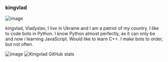 ### kingvlad

![image](https://user-images.githubusercontent.com/99832659/217799048-df889e35-8e95-4a47-b15a-19f748c6b783.png)

kingvlad, Vladyslav, I live in Ukraine and I am a patriot of my country. I like to code bots in Python. I know Python almost perfectly, as it can only be and now i learning JavaScript. Would like to learn C++. I make bots to order, but not often.

![image](https://img.shields.io/badge/kingvlad-python-blue)
![Kingvlad GitHub stats](https://github-readme-stats.vercel.app/api?username=kingvlad1&show_icons=true&theme=transparent)

